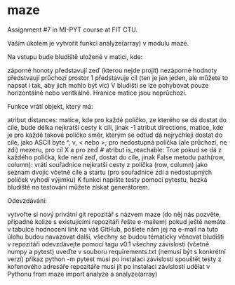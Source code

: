 # maze
Assignment #7 in MI-PYT course at FIT CTU.

Vaším úkolem je vytvořit funkci analyze(array) v modulu maze.

Na vstupu bude bludiště uložené v matici, kde:

záporné honoty představují zeď (kterou nejde projít)
nezáporné hodnoty předstvaují průchozí prostor
1 představuje cíl (ten je jen jeden, ale můžete to napsat i tak, aby jich mohlo být víc)
V bludišti se lze pohybovat pouze horizontálně nebo veritkálně. Hranice matice jsou neprůchozí.

Funkce vrátí objekt, který má:

atribut distances: matice, kde pro každé políčko, ze kterého se dá dostat do cíle, bude délka nejkratší cesty k cíli, jinak -1
atribut directions, matice, kde je pro každé takové políčko směr, kterým se odtud dá nejrychleji dostat do cíle, jako ASCII byte ^, v, < nebo >; pro nedostupná políčka (ale průchozí, ne zdi) mezeru, pro cíl X a pro zeď #
atribut is_reachable: True pokud se dá z každého políčka, kde není zeď, dostat do cíle, jinak False
metodu path(row, column): vrátí souřadnice nejkratší cesty z políčka (row, column) jako seznam dvojic včetně cíle a startu (pro souřadnice zdí a nedostupných políček vyhodí výjimku)
K funkci napište testy pomocí pytestu, hezká bludiště na testování můžete získat generátorem.

Odevzdávání:

vytvořte si nový privátní git repozitář s názvem maze (do něj nás pozvěte, případné kolize s existujícími repozitáři řešte e-mailem)
pokud ještě nemáte v tabulce hodnocení link na váš GitHub, pošlete nám jej na e-mail
na tuto úlohu budou navazovat další, všechny se budou tématicky věnovat bludišti
v repozitáři odevzdávejte pomocí tagu v0.1
všechny závislosti (včetně numpy a pytest) uveďte v souboru requirements.txt (nemusí být s konkrétní verzí)
příkaz python -m pytest musí po instalaci závislostí spouštět testy
z kořenového adresáře repozitáře musí jít po instalaci závislostí udělat v Pythonu from maze import analyze a analyze(array)
